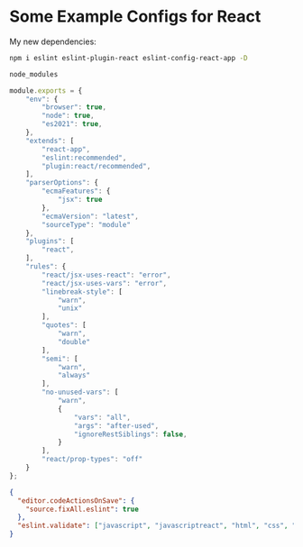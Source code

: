 # Some Example Configs for React


My new dependencies:
```sh
npm i eslint eslint-plugin-react eslint-config-react-app -D
```

```txt title=".eslintignore" showLineNumbers
node_modules
```

```js title=".eslintrc.js" showLineNumbers
module.exports = {
	"env": {
		"browser": true,
		"node": true,
		"es2021": true,
	},
	"extends": [
		"react-app",
		"eslint:recommended",
		"plugin:react/recommended",
	],
	"parserOptions": {
		"ecmaFeatures": {
			"jsx": true
		},
		"ecmaVersion": "latest",
		"sourceType": "module"
	},
	"plugins": [
		"react",
	],
	"rules": {
		"react/jsx-uses-react": "error",
		"react/jsx-uses-vars": "error",
		"linebreak-style": [
			"warn",
			"unix"
		],
		"quotes": [
			"warn",
			"double"
		],
		"semi": [
			"warn",
			"always"
		],
		"no-unused-vars": [
			"warn", 
			{
				"vars": "all",
				"args": "after-used",
				"ignoreRestSiblings": false,
			}
		],
		"react/prop-types": "off"
	}
};
```

```json title=".vscode/settings.json" showLineNumbers
{
  "editor.codeActionsOnSave": {
    "source.fixAll.eslint": true
  },
  "eslint.validate": ["javascript", "javascriptreact", "html", "css", "scss"],
}
```
